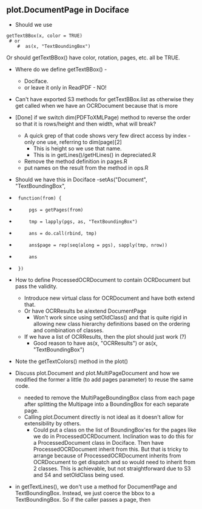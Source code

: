 ## plot.DocumentPage in Dociface
+  Should we use
```
getTextBBox(x, color = TRUE)
 # or
    #  as(x, "TextBoundingBox")
```
  Or should getTextBBox() have color, rotation, pages, etc. all be TRUE.
  
  
+ Where do we define getTextBBox() - 
  + Dociface.  
  + or leave it only in ReadPDF - NO!
  

+ Can't have exported S3 methods for getTextBBox.list  as otherwise they get called when we have an
  OCRDocument
   because that is more 

+ [Done] if we switch dim(PDFToXMLPage) method to reverse the order so that it is rows/height and then
  width, what will break?
  + A quick grep of that code shows very few direct access by index - only one use, referring to
    dim(page)[2]
	+ This is height so we use that name.
	+ This is in getLines()/getHLines() in depreciated.R
  + Remove the method definition in pages.R
  + put names on the result from the method in ops.R


+ Should we have this in Dociface
-setAs("Document", "TextBoundingBox",
-      function(from) {
-          pgs = getPages(from)
-          tmp = lapply(pgs, as, "TextBoundingBox")
-          ans = do.call(rbind, tmp)
-          ans$page = rep(seq(along = pgs), sapply(tmp, nrow))
-          ans
-      })


+ How to define ProcessedOCRDocument to contain OCRDocument 
  but pass the validity.
   + Introduce new virtual class for OCRDocument and have both extend that.
   + Or have OCRResults be a/extend DocumentPage
      + Won't work since using setOldClass() and that is quite rigid in allowing new class
        hierarchy definitions based on the ordering and combination of classes.
   +  If we have a list of OCRResults, then the plot should just work (?)
      + Good reason to have as(x, "OCRResults") or as(x, "TextBoundingBox")
+ Note the getTextColors() method in the plot()


+ Discuss plot.Document and plot.MultiPageDocument and how we modified the former a little
 (to add pages parameter) to reuse the same code.
  + needed to remove the MultiPageBoundingBox class from each page after splitting the Multipage
    into a BoundingBox for each separate page.
  + Calling plot.Document directly is not ideal as it doesn't allow for extensibility by others.
    + Could put a class on the list of BoundingBox'es for the pages like we do in
      ProcessedOCRDocument.
	  Inclination was to do this for a ProcessedDocument class in Dociface.
	  Then have ProcessedOCRDocument inherit from this. But that is tricky to arrange
	  because of ProcessedOCRDocument inherits from OCRDocument to get dispatch and so would need
	  to inherit from 2 classes.  This is achievable, but not straightforward due to S3 and S4
	  and setOldClass being used.
	  
	  
+ in getTextLines(), we don't use a method for DocumentPage and TextBoundingBox. 
  Instead, we just coerce the bbox to a TextBoundingBox. So if the caller passes
  a page, then
